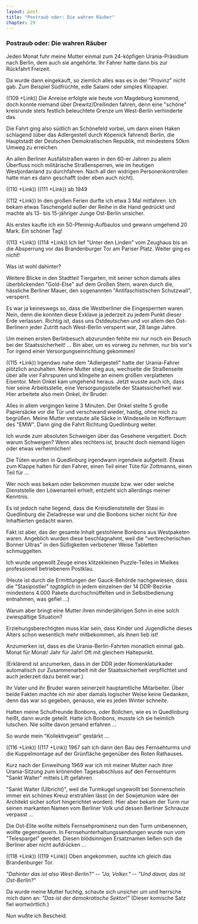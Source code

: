 ```yaml
---  
layout: post
title: "Postraub oder: Die wahren Räuber"
chapter: 29
---  
```


### Postraub oder: Die wahren Räuber

Jeden Monat fuhr meine Mutter einmal zum 24-köpfigen Urania-Präsidium nach
Berlin, dem auch sie angehörte. Ihr Fahrer hatte dann bis zur Rückfahrt
Freizeit.

Da wurde dann eingekauft, so ziemlich alles was es in der "Provinz" nicht gab.
Zum Beispiel Südfrüchte, edle Salami oder simples Klopapier.

((109 +Link)) Die Anreise erfolgte wie heute von Magdeburg kommend, doch
konnte niemand über Drewitz/Dreilinden fahren, denn eine "schöne" kreisrunde
stets festlich beleuchtete Grenze um West-Berlin verhinderte das.

Die Fahrt ging also südlich an Schönefeld vorbei, um dann einen Haken
schlagend (über das Adlergestell durch Köpenick fahrend) Berlin, die
Hauptstadt der Deutschen Demokratischen Republik, mit mindestens 50km Umweg
zu erreichen.

An allen Berliner Ausfallstraßen waren in den 60-er Jahren zu allem Überfluss
noch militärische Straßensperren, wie im heutigen Westjordanland zu
durchfahren. Nach all den widrigen Personenkontrollen hatte man es dann
geschafft (oder eben auch nicht).

((110 +Link)) ((111 +Link)) ab 1949

((112 +Link)) In den großen Ferien durfte ich etwa 3 Mal mitfahren. Ich bekam
etwas Taschengeld außer der Reihe in die Hand gedrückt und machte als 13- bis
15-jähriger Junge Ost-Berlin unsicher.

Als erstes kaufte ich ein 50-Pfennig-Aufbaulos und gewann umgehend 20 Mark.
Ein schöner Tag!

((113 +Link)) ((114 +Link)) Ich lief "Unter den Linden" vom Zeughaus bis an
die Absperrung vor das Brandenburger Tor am Pariser Platz. Weiter ging es
nicht!

Was ist wohl dahinter?

Weitere Blicke in den Stadtteil Tiergarten, mit seiner schon damals alles
überblickenden "Gold-Else" auf dem Großen Stern, waren durch die, hässliche
Berliner Mauer, den sogenannten "Antifaschistischen Schutzwall", versperrt.

Es war ja keineswegs so, dass die Westberliner die Eingesperrten waren. Nein,
denn die konnten diese Exklave ja jederzeit zu jedem Punkt dieser Erde
verlassen. Richtig ist, dass uns Ostdeutschen und vor allem den Ost-Berlinern
jeder Zutritt nach West-Berlin versperrt war, 28 lange Jahre.

Um meinen ersten Berlinbesuch abzurunden fehlte mir nur noch ein Besuch bei
der Staatssicherheit! … Bin aber, um es vorweg zu nehmen, nur bis vor's Tor
irgend einer Versorgungseinrichtung gekommen!

((115 +Link)) Irgendwo nahe dem "Adlergestell" hatte der Urania-Fahrer
plötzlich anzuhalten. Meine Mutter stieg aus, wechselte die Straßenseite über
alle vier Fahrspuren und klingelte an einem großen verplatteten Eisentor. Mein
Onkel kam umgehend heraus. Jetzt wusste auch ich, dass hier seine
Arbeitsstelle, eine Versorgungsstelle der Staatssicherheit war. Hier arbeitete
also mein Onkel, ihr Bruder.

Alles in allem vergingen keine 3 Minuten. Der Onkel stellte 5 große
Papiersäcke vor die Tür und verschwand wieder, hastig, ohne mich zu begrüßen.
Meine Mutter verstaute alle Säcke in Windeseile im Kofferraum des "EMW". Dann
ging die Fahrt Richtung Quedlinburg weiter.

Ich wurde zum absoluten Schweigen über das Gesehene vergattert. Doch warum
Schweigen? Wenn alles rechtens ist, braucht doch niemand lügen oder etwas
verheimlichen!

Die Tüten wurden in Quedlinburg irgendwann irgendwie aufgeteilt. Etwas zum
Klappe halten für den Fahrer, einen Teil einer Tüte für Zottmanns, einen Teil
für …

Wer noch was bekam oder bekommen musste bzw. wer oder welche Dienststelle den
Löwenanteil erhielt, entzieht sich allerdings meiner Kenntnis.

Es ist jedoch nahe liegend, dass die Kreisdienststelle der Stasi in
Quedlinburg die Zieladresse war und die Bonbons sicher nicht für ihre
Inhaftierten gedacht waren.

Fakt ist aber, das der gesamte Inhalt gestohlene Bonbons aus Westpaketen
waren. Angeblich wurden diese beschlagnahmt, weil die "verbrecherischen Bonner
Ultras" in den Süßigkeiten verbotener Weise Tabletten schmuggelten.

Ich wurde ungewollt Zeuge eines klitzekleinen Puzzle-Teiles in Mielkes
professionell betriebenem Postklau.

(Heute ist durch die Ermittlungen der Gauck-Behörde nachgewiesen, dass die
"Stasipostler" _tagtäglich_ in jedem einzelnen der 14 DDR-Bezirke mindestens
4.000 Pakete durchschnüffelten und in Selbstbedienung entnahmen, was gefiel …)

Warum aber bringt eine Mutter ihren minderjährigen Sohn in eine solch
zwiespältige Situation?

Erziehungsberechtigten muss klar sein, dass Kinder und Jugendliche dieses
Alters schon wesentlich mehr mitbekommen, als ihnen lieb ist!

Anzumerken ist, dass es die Urania-Berlin-Fahrten monatlich einmal gab. Monat
für Monat! Jahr für Jahr! Oft mit gleichem Haltepunkt.

(Erklärend ist anzumerken, dass in der DDR jeder Nomenklaturkader automatisch
zur Zusammenarbeit mit der Staatssicherheit verpflichtet und auch jederzeit
dazu bereit war.)

Ihr Vater und ihr Bruder waren seinerzeit hauptamtliche Mitarbeiter. Über
beide Fakten machte ich mir aber damals logischer Weise keine Gedanken, denn
das war so gegeben, genauso, wie es jeden Winter schneite.

Hatten meine Schulfreunde Bonbons, oder Bollchen, wie es in Quedlinburg heißt,
dann wurde geteilt. Hatte ich Bonbons, musste ich sie heimlich lutschen. Nie
sollte davon jemand erfahren …

So wurde mein "Kollektivgeist" gestärkt …

((116 +Link)) ((117 +Link)) 1967 sah ich dann den Bau des Fernsehturms und die
Kuppelmontage auf der Grünfläche gegenüber des Roten Rathauses.

Kurz nach der Einweihung 1969 war ich mit meiner Mutter nach ihrer
Urania-Sitzung zum krönenden Tagesabschluss auf den Fernsehturm "Sankt Walter"
mittels Lift gefahren.

"Sankt Walter (Ulbricht)", weil die Turmkugel ungewollt bei Sonnenschein immer
ein schönes Kreuz erstrahlen lässt (in der Sowjetunion wäre der Architekt
sicher sofort hingerichtet worden). Hier aber bekam der Turm nur seinen
markanten Namen vom Berliner Volk und dessen Berliner Schnauze verpasst …

Die Ost-Elite wollte mittels Fernsehprominenz nun den Turm umbenennen, wollte
gegensteuern. In Fernsehunterhaltungssendungen wurde nun vom "Telespargel"
geredet. Diesen blödsinnigen Ersatznamen ließen sich die Berliner aber nicht
aufdrücken …

((118 +Link)) ((119 +Link)) Oben angekommen, suchte ich gleich das
Brandenburger Tor.

_"Dahinter das ist also West-Berlin?"_ -- _"Ja, Volker."_ -- _"Und davor, das
ist Ost-Berlin?"_

Da wurde meine Mutter fuchtig, schaute sich unsicher um und herrsche mich dann
an: _"Das ist der demokratische Sektor!"_ (Dieser komische Satz fiel
wortwörtlich.)

Nun wußte ich Bescheid.

